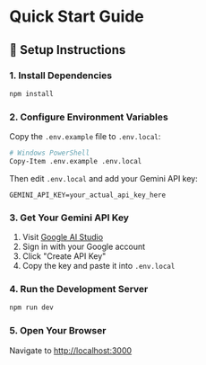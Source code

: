 # Quick Start Guide

## 🚀 Setup Instructions

### 1. Install Dependencies
```bash
npm install
```

### 2. Configure Environment Variables
Copy the `.env.example` file to `.env.local`:
```bash
# Windows PowerShell
Copy-Item .env.example .env.local
```

Then edit `.env.local` and add your Gemini API key:
```
GEMINI_API_KEY=your_actual_api_key_here
```

### 3. Get Your Gemini API Key
1. Visit [Google AI Studio](https://makersuite.google.com/app/apikey)
2. Sign in with your Google account
3. Click "Create API Key"
4. Copy the key and paste it into `.env.local`

### 4. Run the Development Server
```bash
npm run dev
```

### 5. Open Your Browser
Navigate to [http://localhost:3000](http://localhost:3000)